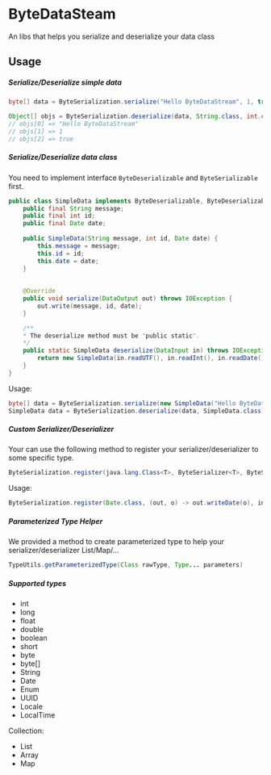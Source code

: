 # ByteDataSteam
An libs that helps you serialize and deserialize your data class

## Usage

##### Serialize/Deserialize simple data

```java
byte[] data = ByteSerialization.serialize("Hello ByteDataStream", 1, true);

Object[] objs = ByteSerialization.deserialize(data, String.class, int.class, boolean.class);
// objs[0] => "Hello ByteDataStream"
// objs[1] => 1
// objs[2] => true
```


##### Serialize/Deserialize data class

You need to implement interface `ByteDeserializable` and `ByteSerializable` first.

```java
public class SimpleData implements ByteDeserializable, ByteDeserializable {
    public final String message;
    public final int id;
    public final Date date;
    
    public SimpleData(String message, int id, Date date) {
        this.message = message;
        this.id = id;
        this.date = date;
    }
    
   
    @Override
    public void serialize(DataOutput out) throws IOException {
        out.write(message, id, date);
    }

    /**
    * The deserialize method must be "public static".
    */
    public static SimpleData deserialize(DataInput in) throws IOException {
        return new SimpleData(in.readUTF(), in.readInt(), in.readDate());
    }
}
```

Usage:

```java
byte[] data = ByteSerialization.serialize(new SimpleData("Hello ByteDataStream", 1, new Date()));
SimpleData data = ByteSerialization.deserialize(data, SimpleData.class);
```

##### Custom Serializer/Deserializer

Your can use the following method to register your serializer/deserializer to some specific type.
```java
ByteSerialization.register(java.lang.Class<T>, ByteSerializer<T>, ByteSteamDeserializer<T>);
```
Usage:
```java
ByteSerialization.register(Date.class, (out, o) -> out.writeDate(o), in -> in.readDate());
```

##### Parameterized Type Helper

We provided a method to create parameterized type to help your serializer/deserializer List/Map/...
```java
TypeUtils.getParameterizedType(Class rawType, Type... parameters)
```

##### Supported types

* int
* long
* float
* double
* boolean
* short
* byte
* byte[]
* String
* Date
* Enum
* UUID
* Locale
* LocalTime

Collection: 

* List
* Array
* Map